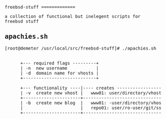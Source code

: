 <font face="monospace, courier">
freebsd-stuff
=============

a collection of functional but inelegent scripts for freebsd stuff


apachies.sh
-----------
<pre>[root@demeter /usr/local/src/freebsd-stuff]# ./apachies.sh 


      +--- required flags ---------+
      | -n  new username           |
      | -d  domain name for vhosts |
      +----------------------------+

      +--- functionality ----|---- creates ----------------------------+
      | -v  create new vhost |   www01: user/directory/vhost           |
      +----------------------+-----------------------------------------+
      | -b  create new blog  |   www01: -user/directory/vhost/ssh keys |
      |                      |   repo01: user/ro-user/git/ssh keys     |
      +----------------------+-----------------------------------------+</pre>
</font>
